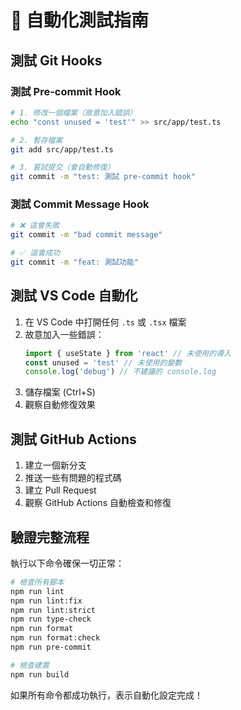 # 🧪 自動化測試指南

## 測試 Git Hooks

### 測試 Pre-commit Hook

```bash
# 1. 修改一個檔案（故意加入錯誤）
echo "const unused = 'test'" >> src/app/test.ts

# 2. 暫存檔案
git add src/app/test.ts

# 3. 嘗試提交（會自動修復）
git commit -m "test: 測試 pre-commit hook"
```

### 測試 Commit Message Hook

```bash
# ❌ 這會失敗
git commit -m "bad commit message"

# ✅ 這會成功
git commit -m "feat: 測試功能"
```

## 測試 VS Code 自動化

1. 在 VS Code 中打開任何 `.ts` 或 `.tsx` 檔案
2. 故意加入一些錯誤：
   ```typescript
   import { useState } from 'react' // 未使用的導入
   const unused = 'test' // 未使用的變數
   console.log('debug') // 不建議的 console.log
   ```
3. 儲存檔案 (Ctrl+S)
4. 觀察自動修復效果

## 測試 GitHub Actions

1. 建立一個新分支
2. 推送一些有問題的程式碼
3. 建立 Pull Request
4. 觀察 GitHub Actions 自動檢查和修復

## 驗證完整流程

執行以下命令確保一切正常：

```bash
# 檢查所有腳本
npm run lint
npm run lint:fix
npm run lint:strict
npm run type-check
npm run format
npm run format:check
npm run pre-commit

# 檢查建置
npm run build
```

如果所有命令都成功執行，表示自動化設定完成！
